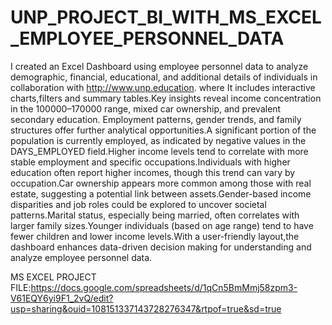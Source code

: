 # UNP_PROJECT_BI_WITH_MS_EXCEL_EMPLOYEE_PERSONNEL_DATA

I created an Excel Dashboard using employee personnel data to analyze demographic, financial, educational, and additional details of individuals in collaboration with http://www.unp.education. where It includes interactive charts,filters and summary tables.Key insights reveal income concentration in the 100000–170000 range, mixed car ownership, and prevalent secondary education. Employment patterns, gender trends, and family structures offer further analytical opportunities.A significant portion of the population is currently employed, as indicated by negative values in the DAYS_EMPLOYED field.Higher income levels tend to correlate with more stable employment and specific occupations.Individuals with higher education often report higher incomes, though this trend can vary by occupation.Car ownership appears more common among those with real estate, suggesting a potential link between assets.Gender-based income disparities and job roles could be explored to uncover societal patterns.Marital status, especially being married, often correlates with larger family sizes.Younger individuals (based on age range) tend to have fewer children and lower income levels.With a user-friendly layout,the dashboard enhances data-driven decision making for understanding and analyze employee personnel data.

MS EXCEL PROJECT FILE:https://docs.google.com/spreadsheets/d/1qCn5BmMmj58zpm3-V61EQY6yi9F1_2vQ/edit?usp=sharing&ouid=108151337143728276347&rtpof=true&sd=true

